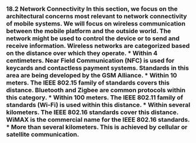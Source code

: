 ### 18.2 Network Connectivity In this section, we focus on the architectural concerns most relevant to network connectivity of mobile systems. We will focus on wireless communication between the mobile platform and the outside world. The network might be used to control the device or to send and receive information. Wireless networks are categorized based on the distance over which they operate. *  Within 4 centimeters. Near Field Communication (NFC) is used for keycards and contactless payment systems. Standards in this area are being developed by the GSM Alliance. *  Within 10 meters. The IEEE 802.15 family of standards covers this distance. Bluetooth and Zigbee are common protocols within this category. *  Within 100 meters. The IEEE 802.11 family of standards (Wi-Fi) is used within this distance. *  Within several kilometers. The IEEE 802.16 standards cover this distance. WiMAX is the commercial name for the IEEE 802.16 standards. *  More than several kilometers. This is achieved by cellular or satellite communication.